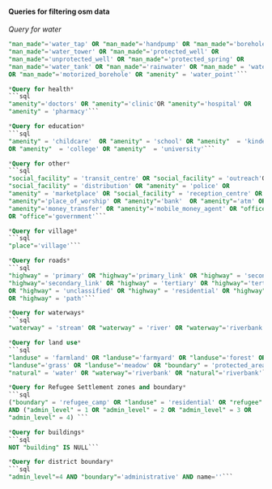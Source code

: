 #### Queries for filtering osm data

*Query for water*
```sql
"man_made"='water_tap' OR "man_made"='handpump' OR "man_made"='borehole' OR
"man_made"='water_tower' OR "man_made"='protected_well' OR
"man_made"='unprotected_well' OR "man_made"='protected_spring' OR
"man_made"='water_tank' OR "man_made"='rainwater' OR "man_made" = 'water_well'
OR "man_made"='motorized_borehole' OR "amenity" = 'water_point'```

*Query for health*
```sql
"amenity"='doctors' OR "amenity"='clinic'OR "amenity"='hospital' OR
"amenity" = 'pharmacy'```

*Query for education*
```sql
"amenity" = 'childcare'  OR "amenity" = 'school' OR "amenity"  = 'kindergarten'
OR "amenity"  = 'college' OR "amenity"  = 'university'```

*Query for other*
```sql
"social_facility" = 'transit_centre' OR "social_facility" = 'outreach'OR
"social_facility" = 'distribution' OR "amenity" = 'police' OR
"amenity" = 'marketplace' OR "social_facility" = 'reception_centre' OR
"amenity"='place_of_worship' OR "amenity"='bank'  OR "amenity"='atm' OR
"amenity"='money_transfer' OR "amenity"='mobile_money_agent' OR "office"='ngo'
OR "office"='government'```

*Query for village*
```sql
"place"='village'```

*Query for roads*
```sql
"highway" = 'primary' OR "highway"='primary_link' OR "highway" = 'secondary' OR
"highway"='secondary_link' OR "highway" = 'tertiary' OR "highway"='tertiary_link'
OR "highway" = 'unclassified' OR "highway" = 'residential' OR "highway"='service'
OR "highway" = 'path'```

*Query for waterways*
```sql
"waterway" = 'stream' OR "waterway" = 'river' OR "waterway"='riverbank'```

*Query for land use*
```sql
"landuse" = 'farmland' OR "landuse"='farmyard' OR "landuse"='forest' OR
"landuse"='grass' OR "landuse"='meadow' OR "boundary" = 'protected_area' OR
"natural" = 'water' OR "waterway"='riverbank' OR "natural"='riverbank'```

*Query for Refugee Settlement zones and boundary*
```sql
("boundary" = 'refugee_camp' OR "landuse" = 'residential' OR "refugee" = 'yes')
AND ("admin_level" = 1 OR "admin_level" = 2 OR "admin_level" = 3 OR
"admin_level" = 4) ```

*Query for buildings*
```sql
NOT "building" IS NULL```

*Query for district boundary*
```sql
"admin_level"=4 AND "boundary"='administrative' AND name=''```  
